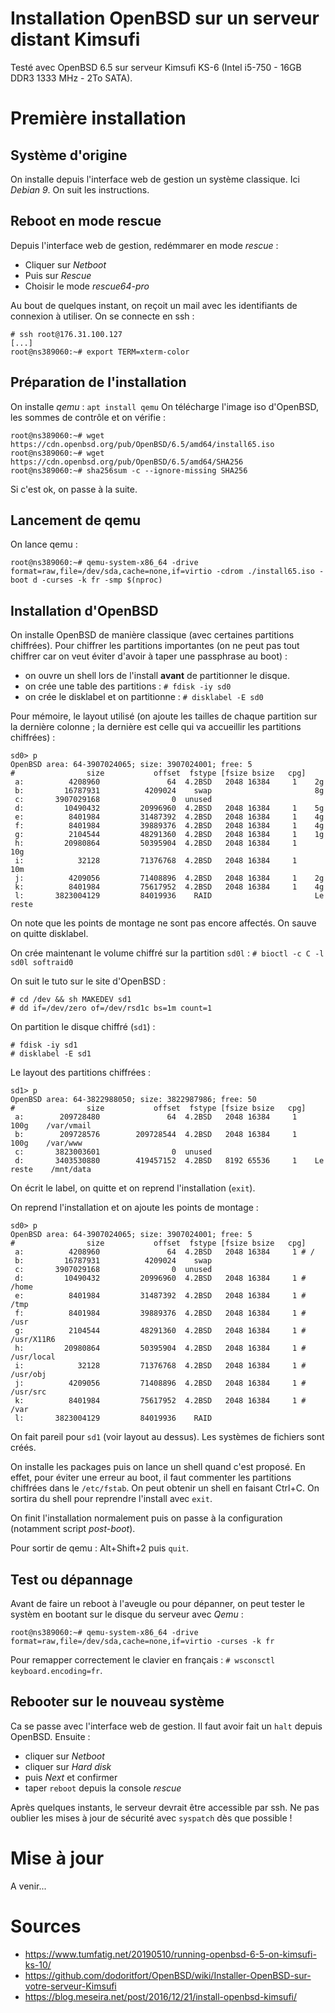Installation OpenBSD sur un serveur distant Kimsufi
===================================================
Testé avec OpenBSD 6.5 sur serveur Kimsufi KS-6 (Intel i5-750 - 16GB DDR3 1333 MHz - 2To SATA).

# Première installation
## Système d'origine
On installe depuis l'interface web de gestion un système classique. Ici *Debian 9*.
On suit les instructions.

## Reboot en mode rescue
Depuis l'interface web de gestion, redémmarer en mode *rescue* :
* Cliquer sur *Netboot*
* Puis sur *Rescue*
* Choisir le mode *rescue64-pro*

Au bout de quelques instant, on reçoit un mail avec les identifiants de connexion à utiliser.
On se connecte en ssh :
```
# ssh root@176.31.100.127
[...]
root@ns389060:~# export TERM=xterm-color
```

## Préparation de l'installation
On installe *qemu* : `apt install qemu`
On télécharge l'image iso d'OpenBSD, les sommes de contrôle et on vérifie :
```
root@ns389060:~# wget https://cdn.openbsd.org/pub/OpenBSD/6.5/amd64/install65.iso
root@ns389060:~# wget https://cdn.openbsd.org/pub/OpenBSD/6.5/amd64/SHA256
root@ns389060:~# sha256sum -c --ignore-missing SHA256
```

Si c'est ok, on passe à la suite.

## Lancement de qemu
On lance qemu :
```
root@ns389060:~# qemu-system-x86_64 -drive format=raw,file=/dev/sda,cache=none,if=virtio -cdrom ./install65.iso -boot d -curses -k fr -smp $(nproc)
```

## Installation d'OpenBSD
On installe OpenBSD de manière classique (avec certaines partitions chiffrées). Pour chiffrer les partitions importantes (on ne peut pas tout chiffrer car on veut éviter d'avoir à taper une passphrase au boot) :
* on ouvre un shell lors de l'install **avant** de partitionner le disque.
* on crée une table des partitions : `# fdisk -iy sd0`
* on crée le disklabel et on partitionne : `# disklabel -E sd0`

Pour mémoire, le layout utilisé (on ajoute les tailles de chaque partition sur la dernière colonne ; la dernière est celle qui va accueillir les partitions chiffrées) :
```
sd0> p
OpenBSD area: 64-3907024065; size: 3907024001; free: 5
#                size           offset  fstype [fsize bsize   cpg]
 a:          4208960               64  4.2BSD   2048 16384     1    2g
 b:         16787931          4209024    swap                       8g
 c:       3907029168                0  unused
 d:         10490432         20996960  4.2BSD   2048 16384     1    5g
 e:          8401984         31487392  4.2BSD   2048 16384     1    4g
 f:          8401984         39889376  4.2BSD   2048 16384     1    4g
 g:          2104544         48291360  4.2BSD   2048 16384     1    1g
 h:         20980864         50395904  4.2BSD   2048 16384     1    10g
 i:            32128         71376768  4.2BSD   2048 16384     1    10m
 j:          4209056         71408896  4.2BSD   2048 16384     1    2g
 k:          8401984         75617952  4.2BSD   2048 16384     1    4g
 l:       3823004129         84019936    RAID                       Le reste
```

On note que les points de montage ne sont pas encore affectés.
On sauve on quitte disklabel.

On crée maintenant le volume chiffré sur la partition `sd0l` : `# bioctl -c C -l sd0l softraid0`

On suit le tuto sur le site d'OpenBSD :
```
# cd /dev && sh MAKEDEV sd1
# dd if=/dev/zero of=/dev/rsd1c bs=1m count=1
```

On partition le disque chiffré (`sd1`) :
```
# fdisk -iy sd1
# disklabel -E sd1
```

Le layout des partitions chiffrées :
```
sd1> p
OpenBSD area: 64-3822988050; size: 3822987986; free: 50
#                size           offset  fstype [fsize bsize   cpg]
 a:        209728480               64  4.2BSD   2048 16384     1    100g    /var/vmail
 b:        209728576        209728544  4.2BSD   2048 16384     1    100g    /var/www
 c:       3823003601                0  unused
 d:       3403530880        419457152  4.2BSD   8192 65536     1    Le reste    /mnt/data
```
On écrit le label, on quitte et on reprend l'installation (`exit`).

On reprend l'installation et on ajoute les points de montage :
```
sd0> p
OpenBSD area: 64-3907024065; size: 3907024001; free: 5
#                size           offset  fstype [fsize bsize   cpg]
 a:          4208960               64  4.2BSD   2048 16384     1 # /
 b:         16787931          4209024    swap
 c:       3907029168                0  unused
 d:         10490432         20996960  4.2BSD   2048 16384     1 # /home
 e:          8401984         31487392  4.2BSD   2048 16384     1 # /tmp
 f:          8401984         39889376  4.2BSD   2048 16384     1 # /usr
 g:          2104544         48291360  4.2BSD   2048 16384     1 # /usr/X11R6
 h:         20980864         50395904  4.2BSD   2048 16384     1 # /usr/local
 i:            32128         71376768  4.2BSD   2048 16384     1 # /usr/obj
 j:          4209056         71408896  4.2BSD   2048 16384     1 # /usr/src
 k:          8401984         75617952  4.2BSD   2048 16384     1 # /var
 l:       3823004129         84019936    RAID
```

On fait pareil pour `sd1` (voir layout au dessus).
Les systèmes de fichiers sont créés.

On installe les packages puis on lance un shell quand c'est proposé.
En effet, pour éviter une erreur au boot, il faut commenter les partitions chiffrées dans le `/etc/fstab`. On peut obtenir un shell en faisant Ctrl+C. On sortira du shell pour reprendre l'install avec `exit`.

On finit l'installation normalement puis on passe à la configuration (notamment script *post-boot*).

Pour sortir de qemu : Alt+Shift+2 puis `quit`.

## Test ou dépannage
Avant de faire un reboot à l'aveugle ou pour dépanner, on peut tester le systèm en bootant sur le disque du serveur avec *Qemu* :
```
root@ns389060:~# qemu-system-x86_64 -drive format=raw,file=/dev/sda,cache=none,if=virtio -curses -k fr
```

Pour remapper correctement le clavier en français : `# wsconsctl keyboard.encoding=fr`.

## Rebooter sur le nouveau système
Ca se passe avec l'interface web de gestion. Il faut avoir fait un `halt` depuis OpenBSD. Ensuite :
* cliquer sur *Netboot*
* cliquer sur *Hard disk*
* puis *Next* et confirmer
* taper `reboot` depuis la console *rescue*

Après quelques instants, le serveur devrait être accessible par ssh.
Ne pas oublier les mises à jour de sécurité avec `syspatch` dès que possible !

# Mise à jour
A venir...







# Sources
* https://www.tumfatig.net/20190510/running-openbsd-6-5-on-kimsufi-ks-10/
* https://github.com/dodoritfort/OpenBSD/wiki/Installer-OpenBSD-sur-votre-serveur-Kimsufi
* https://blog.meseira.net/post/2016/12/21/install-openbsd-kimsufi/
